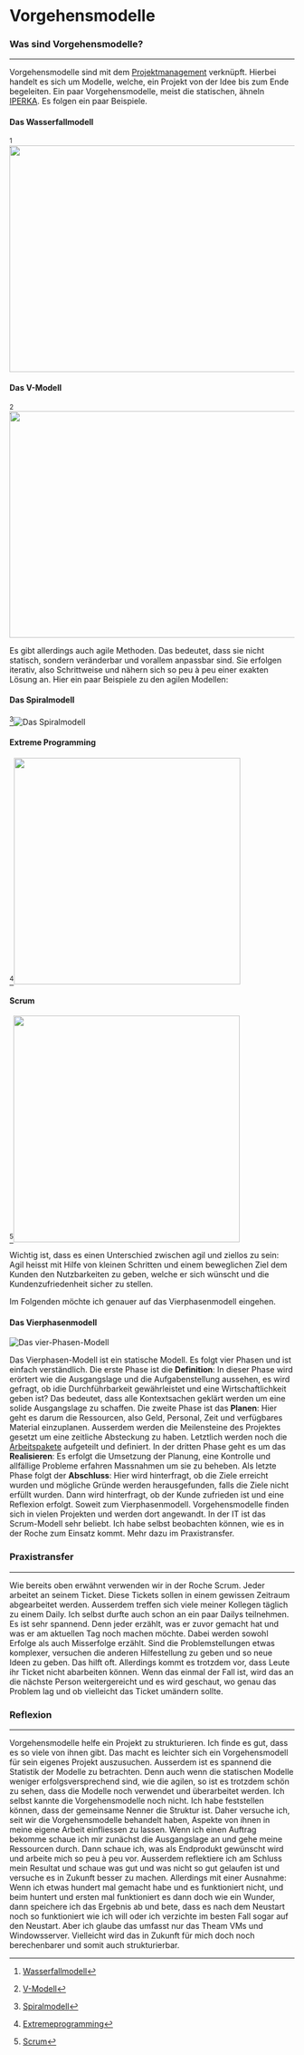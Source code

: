 # Vorgehensmodelle

### Was sind Vorgehensmodelle?
-------
Vorgehensmodelle sind mit dem [Projektmanagement](projektmanagement.md) verknüpft. Hierbei handelt es sich um Modelle, welche, ein Projekt von der Idee bis zum Ende begeleiten. Ein paar Vorgehensmodelle, meist die statischen, ähneln [IPERKA](iperka.md). 
Es folgen ein paar Beispiele. 

#### Das Wasserfallmodell
<!--![Das Wasserfall-Modell](../anhaenge/wasserfallmodell-softwareentwicklung.jpg)-->
[^1]<img src="/anhaenge/wasserfallmodell-softwareentwicklung.jpg" width="600" height="400">

#### Das V-Modell
<!--![Das V-Modell](../anhaenge/peco-v-modell-software-engineering-xl.png)-->
[^2]<img src="/anhaenge/peco-v-modell-software-engineering-xl.png" width="600" height="400"> 

Es gibt allerdings auch agile Methoden. Das bedeutet, dass sie nicht statisch, sondern veränderbar und vorallem anpassbar sind. Sie erfolgen iterativ, also Schrittweise und nähern sich so peu à peu einer exakten Lösung an. Hier ein paar Beispiele zu den agilen Modellen:

#### Das Spiralmodell
[^3]![Das Spiralmodell](../anhaenge/400px-Spiralmodel.png)

#### Extreme Programming
<!--![Extreme Programming](../anhaenge/Extreme-Programming-XP.webp)-->
[^4]<img src="/anhaenge/Extreme-Programming-XP.webp" width="400">

#### Scrum
<!--![Scrum](../anhaenge/SCRUM-1.png)-->
[^5]<img src="/anhaenge/SCRUM-1.png" width="400">

Wichtig ist, dass es einen Unterschied zwischen agil und ziellos zu sein: Agil heisst mit Hilfe von kleinen Schritten und einem beweglichen Ziel dem Kunden den Nutzbarkeiten zu geben, welche er sich wünscht und die Kundenzufriedenheit sicher zu stellen. 

Im Folgenden möchte ich genauer auf das Vierphasenmodell eingehen. 
#### Das Vierphasenmodell
![Das vier-Phasen-Modell](anhaenge/../../anhaenge/4-Phasen-Modell.png)

Das Vierphasen-Modell ist ein statische Modell. Es folgt vier Phasen und ist einfach verständlich. 
Die erste Phase ist die **Definition**: In dieser Phase wird erörtert wie die Ausgangslage und die Aufgabenstellung aussehen, es wird gefragt, ob idie Durchführbarkeit gewährleistet und eine Wirtschaftlichkeit geben ist? Das bedeutet, dass alle Kontextsachen geklärt werden um eine solide Ausgangslage zu schaffen. 
Die zweite Phase ist das **Planen**: Hier geht es darum die Ressourcen, also Geld, Personal, Zeit und verfügbares Material einzuplanen. Ausserdem werden die Meilensteine des Projektes gesetzt um eine zeitliche Absteckung zu haben. Letztlich werden noch die [Arbeitspakete](projektmanagement.md) aufgeteilt und definiert. 
In der dritten Phase geht es um das **Realisieren**: Es erfolgt die Umsetzung der Planung, eine Kontrolle und allfällige Probleme erfahren Massnahmen um sie zu beheben. 
Als letzte Phase folgt der **Abschluss**: Hier wird hinterfragt, ob die Ziele erreicht wurden und mögliche Gründe werden herausgefunden, falls die Ziele nicht erfüllt wurden. Dann wird hinterfragt, ob der Kunde zufrieden ist und eine Reflexion erfolgt. 
Soweit zum Vierphasenmodell. Vorgehensmodelle finden sich in vielen Projekten und werden dort angewandt. In der IT ist das Scrum-Modell sehr beliebt. Ich habe selbst beobachten können, wie es in der Roche zum Einsatz kommt. Mehr dazu im Praxistransfer. 

[^1]: [Wasserfallmodell](https://www.google.com/imgres?imgurl=https%3A%2F%2Fmanagement.bildungsbibel.de%2Fwp-content%2Fuploads%2F2020%2F05%2Fwasserfallmodell-softwareentwicklung.jpg&imgrefurl=https%3A%2F%2Fmanagement.bildungsbibel.de%2Fprojektmanagement-wasserfallmodell-softwareentwicklung-phasen&tbnid=-fKimRcoHiNTYM&vet=12ahUKEwjM7avqvoL7AhUiT6QEHYSMDFoQMygAegQIARAj..i&docid=PccO5sr7D4D3WM&w=1410&h=980&q=wasserfall%20modell%20bildungsbibel&ved=2ahUKEwjM7avqvoL7AhUiT6QEHYSMDFoQMygAegQIARAj)
[^2]: [V-Modell](https://www.google.com/imgres?imgurl=https%3A%2F%2Fwww.peterjohann-consulting.de%2F_images%2Fpeco-v-modell-software-engineering-xl.png&imgrefurl=https%3A%2F%2Fwww.peterjohann-consulting.de%2Fv-modell%2F&tbnid=pW1-mGgr8CdC-M&vet=12ahUKEwinq-T3voL7AhV0picCHe9rDEYQMygGegUIARDkAQ..i&docid=7C-ikmJN16r6WM&w=800&h=458&q=vmodell&ved=2ahUKEwinq-T3voL7AhV0picCHe9rDEYQMygGegUIARDkAQ)
[^3]: [Spiralmodell](https://www.google.com/url?sa=i&url=https%3A%2F%2Fibkastl.de%2Fwiki%2FSpiralmodell&psig=AOvVaw0H2qZhZ0odjqQo5F7XCrPa&ust=1667031666431000&source=images&cd=vfe&ved=0CA0QjRxqFwoTCLj8rYa_gvsCFQAAAAAdAAAAABAD)
[^4]: [Extremeprogramming](https://www.google.com/imgres?imgurl=https%3A%2F%2Fwww.digite.com%2Fwp-content%2Fuploads%2F2019%2F09%2FExtreme-Programming-XP.jpg&imgrefurl=https%3A%2F%2Fwww.digite.com%2Fagile%2Fextreme-programming-xp%2F&tbnid=Tr8FN8h-3ZJfZM&vet=12ahUKEwjhz8Oav4L7AhUcgCcCHQWJCHcQMygBegUIARDnAQ..i&docid=VYrmEoXrwMb3tM&w=1214&h=650&q=extremeprogramming&ved=2ahUKEwjhz8Oav4L7AhUcgCcCHQWJCHcQMygBegUIARDnAQ)
[^5]: [Scrum](https://www.google.com/imgres?imgurl=https%3A%2F%2Fwww.marketinginstitut.biz%2Fblog%2Fwp-content%2Fuploads%2F2020%2F09%2FSCRUM-1.png&imgrefurl=https%3A%2F%2Fwww.marketinginstitut.biz%2Fblog%2Fscrum%2F&tbnid=A3rNrZb-0iqLAM&vet=12ahUKEwid-K2wv4L7AhX7S6QEHQRJAT4QMyg9egQIARB6..i&docid=5lw78JzBGhladM&w=800&h=450&q=scrum&hl=en&ved=2ahUKEwid-K2wv4L7AhX7S6QEHQRJAT4QMyg9egQIARB6)

### Praxistransfer
-------
Wie bereits oben erwähnt verwenden wir in der Roche Scrum. Jeder arbeitet an seinem Ticket. Diese Tickets sollen in einem gewissen Zeitraum abgearbeitet werden. Ausserdem treffen sich viele meiner Kollegen täglich zu einem Daily. Ich selbst durfte auch schon an ein paar Dailys teilnehmen. Es ist sehr spannend. Denn jeder erzählt, was er zuvor gemacht hat und was er am aktuellen Tag noch machen möchte. Dabei werden sowohl Erfolge als auch Misserfolge erzählt. Sind die Problemstellungen etwas komplexer, versuchen die anderen Hilfestellung zu geben und so neue Ideen zu geben. Das hilft oft. Allerdings kommt es trotzdem vor, dass Leute ihr Ticket nicht abarbeiten können. Wenn das einmal der Fall ist, wird das an die nächste Person weitergereicht und es wird geschaut, wo genau das Problem lag und ob vielleicht das Ticket umändern sollte. 

### Reflexion
-------
Vorgehensmodelle helfe ein Projekt zu strukturieren. Ich finde es gut, dass es so viele von ihnen gibt. Das macht es leichter sich ein Vorgehensmodell für sein eigenes Projekt auszusuchen. Ausserdem ist es spannend die Statistik der Modelle zu betrachten. Denn auch wenn die statischen Modelle weniger erfolgsversprechend sind, wie die agilen, so ist es trotzdem schön zu sehen, dass die Modelle noch verwendet und überarbeitet werden.
Ich selbst kannte die Vorgehensmodelle noch nicht. Ich habe feststellen können, dass der gemeinsame Nenner die Struktur ist. Daher versuche ich, seit wir die Vorgehensmodelle behandelt haben, Aspekte von ihnen in meine eigene Arbeit einfliessen zu lassen. Wenn ich einen Auftrag bekomme schaue ich mir zunächst die Ausgangslage an und gehe meine Ressourcen durch. Dann schaue ich, was als Endprodukt gewünscht wird und arbeite mich so peu à peu vor. Ausserdem reflektiere ich am Schluss mein Resultat und schaue was gut und was nicht so gut gelaufen ist und versuche es in Zukunft besser zu machen. 
Allerdings mit einer Ausnahme: Wenn ich etwas hundert mal gemacht habe und es funktioniert nicht, und beim huntert und ersten mal funktioniert es dann doch wie ein Wunder, dann speichere ich das Ergebnis ab und bete, dass es nach dem Neustart noch so funktioniert wie ich will oder ich verzichte im besten Fall sogar auf den Neustart. Aber ich glaube das umfasst nur das Theam VMs und Windowsserver. Vielleicht wird das in Zukunft für mich doch noch berechenbarer und somit auch strukturierbar. 
